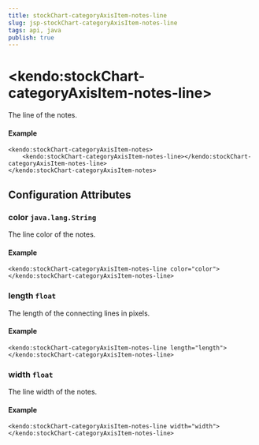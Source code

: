 ```yaml
---
title: stockChart-categoryAxisItem-notes-line
slug: jsp-stockChart-categoryAxisItem-notes-line
tags: api, java
publish: true
---
```


# \<kendo:stockChart-categoryAxisItem-notes-line\>

The line of the notes.

#### Example
    <kendo:stockChart-categoryAxisItem-notes>
        <kendo:stockChart-categoryAxisItem-notes-line></kendo:stockChart-categoryAxisItem-notes-line>
    </kendo:stockChart-categoryAxisItem-notes>

## Configuration Attributes

### color `java.lang.String`

The line color of the notes.

#### Example
    <kendo:stockChart-categoryAxisItem-notes-line color="color">
    </kendo:stockChart-categoryAxisItem-notes-line>

### length `float`

The length of the connecting lines in pixels.

#### Example
    <kendo:stockChart-categoryAxisItem-notes-line length="length">
    </kendo:stockChart-categoryAxisItem-notes-line>

### width `float`

The line width of the notes.

#### Example
    <kendo:stockChart-categoryAxisItem-notes-line width="width">
    </kendo:stockChart-categoryAxisItem-notes-line>

 
